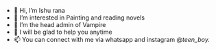 - 👋 Hi, I’m Ishu rana
- 👀 I’m interested in Painting and reading novels
- 🌱 I’m the head admin of Vampire 
- 💞️ I will be glad to help you anytime 
- 📫 You can connect with me via whatsapp and instagram @_teen_boy._

<!---
Ishurana25/Ishurana25 is a ✨ special ✨ repository because its `README.md` (this file) appears on your GitHub profile.
You can click the Preview link to take a look at your changes.
--->
